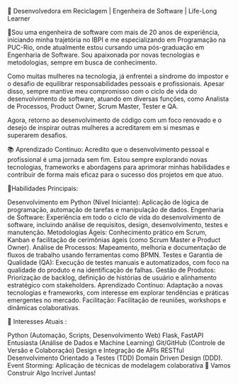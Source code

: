 🐍 Desenvolvedora em Reciclagem | Engenheira de Software | Life-Long Learner

👋Sou uma engenheira de software com mais de 20 anos de experiência, iniciando minha trajetória no IBPI e me especializando em Programação na PUC-Rio, onde atualmente estou cursando uma pós-graduação em Engenharia de Software. Sou apaixonada por novas tecnologias e metodologias, sempre em busca de conhecimento.

Como muitas mulheres na tecnologia, já enfrentei a síndrome do impostor e o desafio de equilibrar responsabilidades pessoais e profissionais. Apesar disso, sempre mantive meu compromisso com o ciclo de vida do desenvolvimento de software, atuando em diversas funções, como Analista de Processos, Product Owner, Scrum Master, Tester e QA.

Agora, retorno ao desenvolvimento de código com um foco renovado e o desejo de inspirar outras mulheres a acreditarem em si mesmas e superarem desafios.

📚 Aprendizado Contínuo: Acredito que o desenvolvimento pessoal e profissional é uma jornada sem fim. Estou sempre explorando novas tecnologias, frameworks e abordagens para aprimorar minhas habilidades e contribuir de forma mais eficaz para o sucesso dos projetos em que atuo.

🔧Habilidades Principais:

Desenvolvimento em Python (Nível Iniciante): Aplicação de lógica de programação, automação de tarefas e manipulação de dados.
Engenharia de Software: Experiência em todo o ciclo de vida do desenvolvimento de software, incluindo análise de requisitos, design, desenvolvimento, testes e manutenção.
Metodologias Ágeis: Conhecimento prático em Scrum, Kanban e facilitação de cerimônias ágeis (como Scrum Master e Product Owner).
Análise de Processos: Mapeamento, melhoria e documentação de fluxos de trabalho usando ferramentas como BPMN.
Testes e Garantia de Qualidade (QA): Execução de testes manuais e automatizados, com foco na qualidade do produto e na identificação de falhas.
Gestão de Produtos: Priorização de backlog, definição de histórias de usuário e alinhamento estratégico com stakeholders.
Aprendizado Contínuo: Adaptação a novas tecnologias e frameworks, com interesse em explorar tendências e práticas emergentes no mercado.
Facilitação: Facilitação de reuniões, workshops e dinâmicas colaborativas.

🔧 Interesses Atuais :

Python (Automação, Scripts, Desenvolvimento Web)
Flask, FastAPI
Entusiasta (Análise de Dados e Machine Learning)
Git/GitHub (Controle de Versão e Colaboração)
Design e Integração de APIs RESTful
Desenvolvimento Orientado a Testes (TDD)
Domain Driven Design (DDD).
Event Storming: Aplicação de técnicas de modelagem colaborativa
🚀 Vamos Construir Algo Incrível Juntas!

